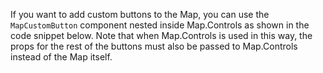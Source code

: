 If you want to add custom buttons to the Map, you can use the `MapCustomButton` component nested inside Map.Controls as shown in the code snippet below. Note that when Map.Controls is used in this way, the props for the rest of the buttons must also be passed to Map.Controls instead of the Map itself.
